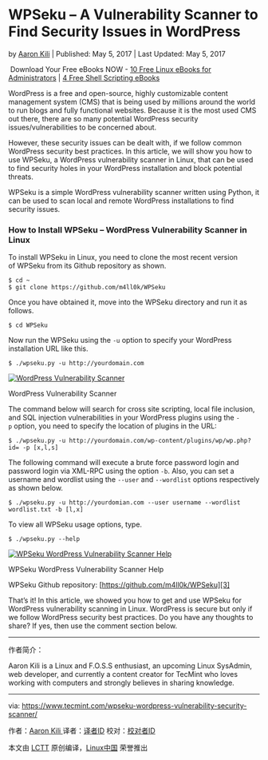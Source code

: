 WPSeku – A Vulnerability Scanner to Find Security Issues in WordPress
============================================================

by [Aaron Kili][9] | Published: May 5, 2017 | Last Updated: May 5, 2017

 Download Your Free eBooks NOW - [10 Free Linux eBooks for Administrators][10] | [4 Free Shell Scripting eBooks][11]

WordPress is a free and open-source, highly customizable content management system (CMS) that is being used by millions around the world to run blogs and fully functional websites. Because it is the most used CMS out there, there are so many potential WordPress security issues/vulnerabilities to be concerned about.

However, these security issues can be dealt with, if we follow common WordPress security best practices. In this article, we will show you how to use WPSeku, a WordPress vulnerability scanner in Linux, that can be used to find security holes in your WordPress installation and block potential threats.

WPSeku is a simple WordPress vulnerability scanner written using Python, it can be used to scan local and remote WordPress installations to find security issues.

### How to Install WPSeku – WordPress Vulnerability Scanner in Linux

To install WPSeku in Linux, you need to clone the most recent version of WPSeku from its Github repository as shown.

```
$ cd ~
$ git clone https://github.com/m4ll0k/WPSeku
```

Once you have obtained it, move into the WPSeku directory and run it as follows.

```
$ cd WPSeku
```

Now run the WPSeku using the `-u` option to specify your WordPress installation URL like this.

```
$ ./wpseku.py -u http://yourdomain.com 
```
 [![WordPress Vulnerability Scanner](https://www.tecmint.com/wp-content/uploads/2017/05/WordPress-Vulnerability-Scanner.png)][1] 

WordPress Vulnerability Scanner

The command below will search for cross site scripting, local file inclusion, and SQL injection vulnerabilities in your WordPress plugins using the `-p` option, you need to specify the location of plugins in the URL:

```
$ ./wpseku.py -u http://yourdomain.com/wp-content/plugins/wp/wp.php?id= -p [x,l,s]
```

The following command will execute a brute force password login and password login via XML-RPC using the option `-b`. Also, you can set a username and wordlist using the `--user` and `--wordlist` options respectively as shown below.

```
$ ./wpseku.py -u http://yourdomian.com --user username --wordlist wordlist.txt -b [l,x]   
```

To view all WPSeku usage options, type.

```
$ ./wpseku.py --help
```
 [![WPSeku WordPress Vulnerability Scanner Help](https://www.tecmint.com/wp-content/uploads/2017/05/WPSeku-WordPress-Vulnerability-Scanner-Help.png)][2] 

WPSeku WordPress Vulnerability Scanner Help

WPSeku Github repository: [https://github.com/m4ll0k/WPSeku][3]

That’s it! In this article, we showed you how to get and use WPSeku for WordPress vulnerability scanning in Linux. WordPress is secure but only if we follow WordPress security best practices. Do you have any thoughts to share? If yes, then use the comment section below.


--------------------------------------------------------------------------------

作者简介：

Aaron Kili is a Linux and F.O.S.S enthusiast, an upcoming Linux SysAdmin, web developer, and currently a content creator for TecMint who loves working with computers and strongly believes in sharing knowledge.

------------------

via: https://www.tecmint.com/wpseku-wordpress-vulnerability-security-scanner/

作者：[Aaron Kili  ][a]
译者：[译者ID](https://github.com/译者ID)
校对：[校对者ID](https://github.com/校对者ID)

本文由 [LCTT](https://github.com/LCTT/TranslateProject) 原创编译，[Linux中国](https://linux.cn/) 荣誉推出

[a]:https://www.tecmint.com/author/aaronkili/
[1]:https://www.tecmint.com/wp-content/uploads/2017/05/WordPress-Vulnerability-Scanner.png
[2]:https://www.tecmint.com/wp-content/uploads/2017/05/WPSeku-WordPress-Vulnerability-Scanner-Help.png
[3]:https://github.com/m4ll0k/WPSeku
[4]:https://www.tecmint.com/wpseku-wordpress-vulnerability-security-scanner/#
[5]:https://www.tecmint.com/wpseku-wordpress-vulnerability-security-scanner/#
[6]:https://www.tecmint.com/wpseku-wordpress-vulnerability-security-scanner/#
[7]:https://www.tecmint.com/wpseku-wordpress-vulnerability-security-scanner/#
[8]:https://www.tecmint.com/wpseku-wordpress-vulnerability-security-scanner/#comments
[9]:https://www.tecmint.com/author/aaronkili/
[10]:https://www.tecmint.com/10-useful-free-linux-ebooks-for-newbies-and-administrators/
[11]:https://www.tecmint.com/free-linux-shell-scripting-books/
